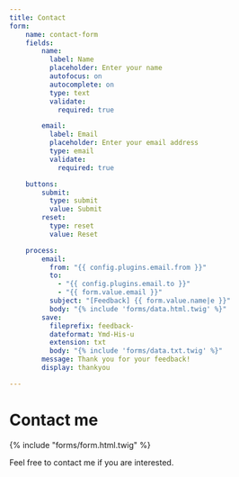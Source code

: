 ```yaml
---
title: Contact
form:
    name: contact-form
    fields:
        name:
          label: Name
          placeholder: Enter your name
          autofocus: on
          autocomplete: on
          type: text
          validate:
            required: true

        email:
          label: Email
          placeholder: Enter your email address
          type: email
          validate:
            required: true

    buttons:
        submit:
          type: submit
          value: Submit
        reset:
          type: reset
          value: Reset

    process:
        email:
          from: "{{ config.plugins.email.from }}"
          to:
            - "{{ config.plugins.email.to }}"
            - "{{ form.value.email }}"
          subject: "[Feedback] {{ form.value.name|e }}"
          body: "{% include 'forms/data.html.twig' %}"
        save:
          fileprefix: feedback-
          dateformat: Ymd-His-u
          extension: txt
          body: "{% include 'forms/data.txt.twig' %}"
        message: Thank you for your feedback!
        display: thankyou

---
```


# Contact me

{% include "forms/form.html.twig" %}

Feel free to contact me if you are interested.

